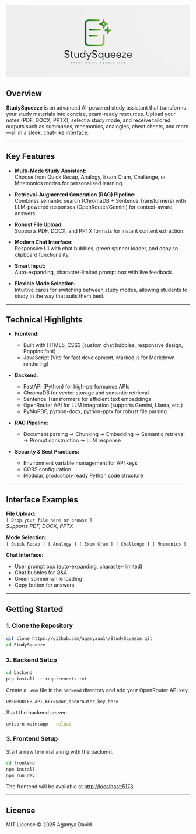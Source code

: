 ![StudySqueeze Logo](frontend/images/logo1.png)

## Overview

**StudySqueeze** is an advanced AI-powered study assistant that transforms your study materials into concise, exam-ready resources. Upload your notes (PDF, DOCX, PPTX), select a study mode, and receive tailored outputs such as summaries, mnemonics, analogies, cheat sheets, and more—all in a sleek, chat-like interface.

---

## Key Features

- **Multi-Mode Study Assistant:**  
  Choose from Quick Recap, Analogy, Exam Cram, Challenge, or Mnemonics modes for personalized learning.

- **Retrieval-Augmented Generation (RAG) Pipeline:**  
  Combines semantic search (ChromaDB + Sentence Transformers) with LLM-powered responses (OpenRouter/Gemini) for context-aware answers.

- **Robust File Upload:**  
  Supports PDF, DOCX, and PPTX formats for instant content extraction.

- **Modern Chat Interface:**  
  Responsive UI with chat bubbles, green spinner loader, and copy-to-clipboard functionality.

- **Smart Input:**  
  Auto-expanding, character-limited prompt box with live feedback.

- **Flexible Mode Selection:**  
  Intuitive cards for switching between study modes, allowing students to study in the way that suits them best.

---

## Technical Highlights

- **Frontend:**  
  - Built with HTML5, CSS3 (custom chat bubbles, responsive design, Poppins font)
  - JavaScript (Vite for fast development, Marked.js for Markdown rendering)

- **Backend:**  
  - FastAPI (Python) for high-performance APIs
  - ChromaDB for vector storage and semantic retrieval
  - Sentence Transformers for efficient text embeddings
  - OpenRouter API for LLM integration (supports Gemini, Llama, etc.)
  - PyMuPDF, python-docx, python-pptx for robust file parsing

- **RAG Pipeline:**  
  - Document parsing → Chunking → Embedding → Semantic retrieval → Prompt construction → LLM response

- **Security & Best Practices:**  
  - Environment variable management for API keys
  - CORS configuration
  - Modular, production-ready Python code structure

---

## Interface Examples

**File Upload:**  
`[ Drop your file here or browse ]`  
_Supports PDF, DOCX, PPTX_

**Mode Selection:**  
`[ Quick Recap ] [ Analogy ] [ Exam Cram ] [ Challenge ] [ Mnemonics ]`

**Chat Interface:**  
- User prompt box (auto-expanding, character-limited)
- Chat bubbles for Q&A
- Green spinner while loading
- Copy button for answers

---

## Getting Started

### 1. Clone the Repository

```bash
git clone https://github.com/agamyaaa14/StudySqueeze.git
cd StudySqueeze
```

### 2. Backend Setup

```bash
cd backend
pip install -r requirements.txt
```

Create a `.env` file in the `backend` directory and add your OpenRouter API key:

```
OPENROUTER_API_KEY=your_openrouter_key_here
```

Start the backend server:

```bash
uvicorn main:app --reload
```

### 3. Frontend Setup
Start a new terminal along with the backend.

```bash
cd frontend
npm install
npm run dev
```

The frontend will be available at [http://localhost:5173](http://localhost:5173).

---

## License

MIT License © 2025 Agamya David
